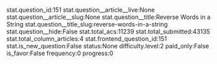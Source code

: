 stat.question_id:151
stat.question__article__live:None
stat.question__article__slug:None
stat.question__title:Reverse Words in a String
stat.question__title_slug:reverse-words-in-a-string
stat.question__hide:False
stat.total_acs:11239
stat.total_submitted:43135
stat.total_column_articles:4
stat.frontend_question_id:151
stat.is_new_question:False
status:None
difficulty.level:2
paid_only:False
is_favor:False
frequency:0
progress:0
